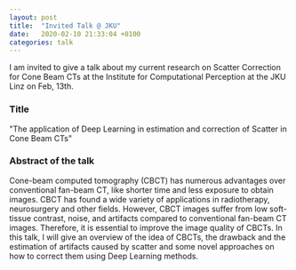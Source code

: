 ```yaml
---
layout: post
title:  "Invited Talk @ JKU"
date:   2020-02-10 21:33:04 +0100
categories: talk
---
```


I am invited to give a talk about my current research on Scatter Correction for Cone Beam CTs at the Institute for Computational Perception at the JKU Linz on Feb, 13th.

### Title
"The application of Deep Learning in estimation and correction of Scatter in Cone Beam CTs"

### Abstract of the talk
Cone-beam computed tomography (CBCT) has numerous advantages over conventional fan-beam CT, like shorter time and less exposure to obtain images. CBCT has found a wide variety of applications in radiotherapy, neurosurgery and other fields. However, CBCT images suffer from low soft-tissue contrast, noise, and artifacts compared to conventional fan-beam CT images. Therefore, it is essential to improve the image quality of CBCTs. In this talk, I will give an overview of the idea of CBCTs, the drawback and the estimation of artifacts caused by scatter and some novel approaches on how to correct them using Deep Learning methods.
